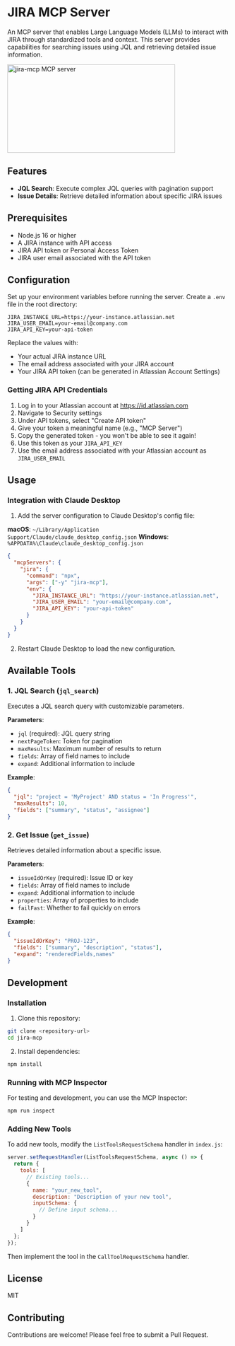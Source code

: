 # JIRA MCP Server

An MCP server that enables Large Language Models (LLMs) to interact with JIRA through standardized tools and context. This server provides capabilities for searching issues using JQL and retrieving detailed issue information.

<a href="https://glama.ai/mcp/servers/4e3sqj7af1"><img width="380" height="200" src="https://glama.ai/mcp/servers/4e3sqj7af1/badge" alt="jira-mcp MCP server" /></a>

## Features

- **JQL Search**: Execute complex JQL queries with pagination support
- **Issue Details**: Retrieve detailed information about specific JIRA issues

## Prerequisites

- Node.js 16 or higher
- A JIRA instance with API access
- JIRA API token or Personal Access Token
- JIRA user email associated with the API token

## Configuration

Set up your environment variables before running the server. Create a `.env` file in the root directory:

```env
JIRA_INSTANCE_URL=https://your-instance.atlassian.net
JIRA_USER_EMAIL=your-email@company.com
JIRA_API_KEY=your-api-token
```

Replace the values with:
- Your actual JIRA instance URL
- The email address associated with your JIRA account
- Your JIRA API token (can be generated in Atlassian Account Settings)

### Getting JIRA API Credentials

1. Log in to your Atlassian account at https://id.atlassian.com
2. Navigate to Security settings
3. Under API tokens, select "Create API token"
4. Give your token a meaningful name (e.g., "MCP Server")
5. Copy the generated token - you won't be able to see it again!
6. Use this token as your `JIRA_API_KEY`
7. Use the email address associated with your Atlassian account as `JIRA_USER_EMAIL`

## Usage

### Integration with Claude Desktop

1. Add the server configuration to Claude Desktop's config file:

**macOS**: `~/Library/Application Support/Claude/claude_desktop_config.json`
**Windows**: `%APPDATA%\Claude\claude_desktop_config.json`

```json
{
  "mcpServers": {
    "jira": {
      "command": "npx",
      "args": ["-y" "jira-mcp"],
      "env": {
        "JIRA_INSTANCE_URL": "https://your-instance.atlassian.net",
        "JIRA_USER_EMAIL": "your-email@company.com",
        "JIRA_API_KEY": "your-api-token"
      }
    }
  }
}
```

2. Restart Claude Desktop to load the new configuration.

## Available Tools

### 1. JQL Search (`jql_search`)

Executes a JQL search query with customizable parameters.

**Parameters**:
- `jql` (required): JQL query string
- `nextPageToken`: Token for pagination
- `maxResults`: Maximum number of results to return
- `fields`: Array of field names to include
- `expand`: Additional information to include

**Example**:
```json
{
  "jql": "project = 'MyProject' AND status = 'In Progress'",
  "maxResults": 10,
  "fields": ["summary", "status", "assignee"]
}
```

### 2. Get Issue (`get_issue`)

Retrieves detailed information about a specific issue.

**Parameters**:
- `issueIdOrKey` (required): Issue ID or key
- `fields`: Array of field names to include
- `expand`: Additional information to include
- `properties`: Array of properties to include
- `failFast`: Whether to fail quickly on errors

**Example**:
```json
{
  "issueIdOrKey": "PROJ-123",
  "fields": ["summary", "description", "status"],
  "expand": "renderedFields,names"
}
```

## Development

### Installation

1. Clone this repository:
```bash
git clone <repository-url>
cd jira-mcp
```

2. Install dependencies:
```bash
npm install
```

### Running with MCP Inspector

For testing and development, you can use the MCP Inspector:

```bash
npm run inspect
```

### Adding New Tools

To add new tools, modify the `ListToolsRequestSchema` handler in `index.js`:

```javascript
server.setRequestHandler(ListToolsRequestSchema, async () => {
  return {
    tools: [
      // Existing tools...
      {
        name: "your_new_tool",
        description: "Description of your new tool",
        inputSchema: {
          // Define input schema...
        }
      }
    ]
  };
});
```

Then implement the tool in the `CallToolRequestSchema` handler.

## License

MIT

## Contributing

Contributions are welcome! Please feel free to submit a Pull Request.
